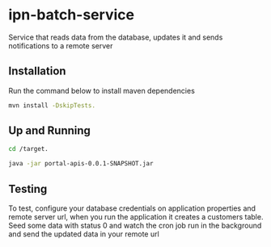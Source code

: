 # ipn-batch-service
Service that reads data from the database, updates it and sends notifications to a remote server

## Installation
Run the command below to install maven dependencies

 ```bash
 mvn install -DskipTests.
  ```
## Up and Running

 ```bash
 cd /target.
  ```
  
  ```bash
 java -jar portal-apis-0.0.1-SNAPSHOT.jar
  ```
  
  ## Testing
To test, configure your database credentials on application properties and remote server url, when you run the application it creates a customers table.
Seed some data with status 0 and watch the cron job run in the background and send the updated data in your remote url
